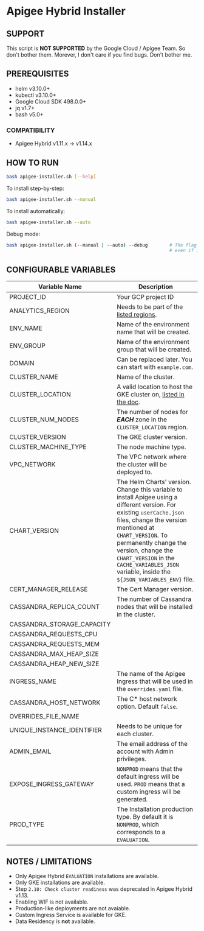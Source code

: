 # Apigee Hybrid Installer

## SUPPORT

This script is **NOT SUPPORTED** by the Google Cloud / Apigee Team. So don't bother them. Morever, I don't care if you find bugs. Don't bother me.

## PREREQUISITES

- helm v3.10.0+
- kubectl v3.10.0+
- Google Cloud SDK 498.0.0+
- jq v1.7+
- bash v5.0+

### COMPATIBILITY

- Apigee Hybrid v1.11.x -> v1.14.x

## HOW TO RUN

```bash
bash apigee-installer.sh [--help]                       
```

To install step-by-step:

```bash
bash apigee-installer.sh --manual                       
```

To install automatically:

```bash
bash apigee-installer.sh --auto                         
```

Debug mode:

```bash
bash apigee-installer.sh (--manual | --auto) --debug        # The flag will show the debug messages in stderr, however,
                                                            # even if it is not used, debug logs can still be seen in the logs.d files. 
```

## CONFIGURABLE VARIABLES

| Variable Name | Description    |
|-------------|-------------|
| PROJECT_ID | Your GCP project ID |
| ANALYTICS_REGION          | Needs to be part of the [listed regions](https://cloud.google.com/apigee/docs/locations). | 
| ENV_NAME                  | Name of the environment name that will be created.                     |
| ENV_GROUP                 | Name of the environment group that will be created. |
| DOMAIN                    | Can be replaced later. You can start with `example.com`.|
| CLUSTER_NAME              | Name of the cluster. |
| CLUSTER_LOCATION          | A valid location to host the GKE cluster on, [listed in the doc](https://cloud.google.com/compute/docs/regions-zones). |
| CLUSTER_NUM_NODES         | The number of nodes for ***EACH*** zone in the `CLUSTER_LOCATION` region. |
| CLUSTER_VERSION           | The GKE cluster version. |
| CLUSTER_MACHINE_TYPE      | The node machine type. |
| VPC_NETWORK               | The VPC network where the cluster will be deployed to.|
| CHART_VERSION             | The Helm Charts' version. Change this variable to install Apigee using a different version. For existing `userCache.json` files, change the version mentioned at `CHART_VERSION`. To permanently change the version, change the `CHART_VERSION` in the `CACHE_VARIABLES_JSON` variable, inside the `${JSON_VARIABLES_ENV}` file. |
| CERT_MANAGER_RELEASE      | The Cert Manager version. |
| CASSANDRA_REPLICA_COUNT   | The number of Cassandra nodes that will be installed in the cluster. |
| CASSANDRA_STORAGE_CAPACITY|   |
| CASSANDRA_REQUESTS_CPU    |   |
| CASSANDRA_REQUESTS_MEM    |   |
| CASSANDRA_MAX_HEAP_SIZE   |   |
| CASSANDRA_HEAP_NEW_SIZE   |   |
| INGRESS_NAME              | The name of the Apigee Ingress that will be used in the `overrides.yaml` file. |
| CASSANDRA_HOST_NETWORK    | The C* host network option. Default `false`. |
| OVERRIDES_FILE_NAME       |   |
| UNIQUE_INSTANCE_IDENTIFIER| Needs to be unique for each cluster. |
| ADMIN_EMAIL               | The email address of the account with Admin privileges.    |
| EXPOSE_INGRESS_GATEWAY    | `NONPROD` means that the default ingress will be used. `PROD` means that a custom ingress will be generated. |
| PROD_TYPE | The Installation production type. By default it is `NONPROD`, which corresponds to a `EVALUATION`. |


## NOTES / LIMITATIONS

- Only Apigee Hybrid `EVALUATION` installations are available.
- Only GKE installations are available.
- Step `2.10: Check cluster readiness` was deprecated in Apigee Hybrid v1.13.
- Enabling WIF is not available.
- Production-like deployments are not avaiable.
- Custom Ingress Service is available for GKE.
- Data Residency is **not** available.


